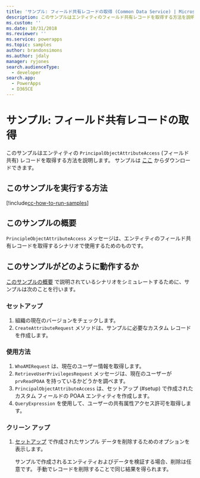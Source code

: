 ```yaml
---
title: 'サンプル: フィールド共有レコードの取得 (Common Data Service) | Microsoft Docs'
description: このサンプルはエンティティのフィールド共有レコードを取得する方法を説明します。
ms.custom: ''
ms.date: 10/31/2018
ms.reviewer: ''
ms.service: powerapps
ms.topic: samples
author: brandonsimons
ms.author: jdaly
manager: ryjones
search.audienceType:
  - developer
search.app:
  - PowerApps
  - D365CE
---
```

# <a name="sample-retrieve-field-sharing-records"></a>サンプル: フィールド共有レコードの取得

<!-- https://docs.microsoft.com/dynamics365/customer-engagement/developer/sample-retrieve-field-sharing-records -->

このサンプルはエンティティの `PrincipalObjectAttributeAccess` (フィールド共有) レコードを取得する方法を説明します。 サンプルは [ここ](https://github.com/Microsoft/PowerApps-Samples/tree/master/cds/orgsvc/C%23/RetrieveFieldSharing) からダウンロードできます。

## <a name="how-to-run-this-sample"></a>このサンプルを実行する方法

[!include[cc-how-to-run-samples](../../includes/cc-how-to-run-samples.md)]

## <a name="what-this-sample-does"></a>このサンプルの概要

`PrincipleObjectAttributeAccess` メッセージは、エンティティのフィールド共有レコードを取得するシナリオで使用するためのものです。

## <a name="how-this-sample-works"></a>このサンプルがどのように動作するか

[このサンプルの概要](#what-this-sample-does) で説明されているシナリオをシミュレートするために、サンプルは次のことを行います。

### <a name="setup"></a>セットアップ

1. 組織の現在のバージョンをチェックします。
2. `CreateAttributeRequest` メソッドは、サンプルに必要なカスタム レコードを作成します。

### <a name="demonstrate"></a>使用方法

1. `WhoAMIRequest` は、現在のユーザー情報を取得します。
2. `RetrieveUserPrivilegesRequest` メッセージは、現在のユーザーが `prvReadPOAA` を持っているかどうかを調べます。
3. `PrincipalObjectAttributeAccess` は、セットアップ (#setup) で作成されたカスタム フィールドの POAA エンティティを作成します。
4. `QueryExpression` を使用して、ユーザーの共有属性アクセス許可を取得します。

### <a name="clean-up"></a>クリーン アップ

1. [セットアップ](#setup) で作成されたサンプル データを削除するためのオプションを表示します。

    サンプルで作成されるエンティティおよびデータを検証する場合、削除は任意です。 手動でレコードを削除することで同じ結果を得られます。
